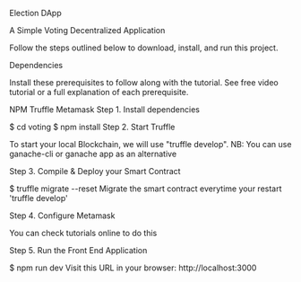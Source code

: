 Election DApp

A Simple Voting Decentralized Application

Follow the steps outlined below to download, install, and run this project.

Dependencies

Install these prerequisites to follow along with the tutorial. See free video tutorial or a full explanation of each prerequisite.

NPM
Truffle
Metamask
Step 1. Install dependencies

$ cd voting
$ npm install
Step 2. Start Truffle

To start your local Blockchain, we will use "truffle develop". NB: You can use ganache-cli or ganache app as an alternative

Step 3. Compile & Deploy your Smart Contract

$ truffle migrate --reset Migrate the smart contract everytime your restart 'truffle develop'

Step 4. Configure Metamask

You can check tutorials online to do this

Step 5. Run the Front End Application

$ npm run dev Visit this URL in your browser: http://localhost:3000
